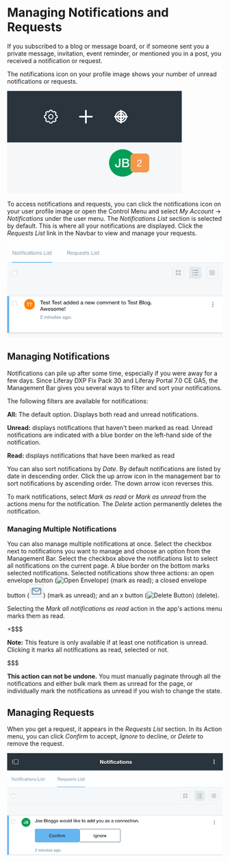 # Managing Notifications and Requests [](id=managing-notifications-and-requests)

If you subscribed to a blog or message board, or if someone sent you a
private message, invitation, event reminder, or mentioned you in a post, you
received a notification or request.

The notifications icon on your profile image shows your number of unread
notifications or requests.

![Figure 1: The number of notifications and requests are displayed above your profile image](../../../images/notifications-icon.png)

To access notifications and requests, you can click the notifications 
icon on your user profile image or open the Control Menu and select 
*My Account* &rarr; *Notifications* under the user menu. The 
*Notifications List* section is selected by default. This is where all your 
notifications are displayed. Click the *Requests List* link in the Navbar to 
view and manage your requests. 

![Figure 2: The *Notifications List* section displays all your notifications in a paginated list.](../../../images/notifications-list.png)

## Managing Notifications [](id=managing-notifications)

Notifications can pile up after some time, especially if you were away for a few
days. Since Liferay DXP Fix Pack 30 and Liferay Portal 7.0 CE GA5, the
Management Bar gives you several ways to filter and sort your notifications. 

The following filters are available for notifications:

**All:** The default option. Displays both read and unread notifications.

**Unread:** displays notifications that haven't been marked as read. Unread 
notifications are indicated with a blue border on the left-hand side of the 
notification.

**Read:** displays notifications that have been marked as read

You can also sort notifications by *Date*. By default notifications are 
listed by date in descending order. Click the up arrow icon in the management 
bar to sort notifications by ascending order. The down arrow icon reverses this. 

To mark notifications, select *Mark as read* or *Mark as unread* from the
actions menu for the notification. The *Delete* action permanently deletes the
notification.

### Managing Multiple Notifications [](id=managing-multiple-notifications)

You can also manage multiple notifications at once. Select the checkbox next to
notifications you want to manage and choose an option from the Management Bar.
Select the checkbox above the notifications list to select all notifications on
the current page. A blue border on the bottom marks selected notifications.
Selected notifications show three actions: an open envelope button (![Open
Envelope](../../../images/button-envelope-open.png)) (mark as read); a closed
envelope button (![Closed Envelope](../../../images/button-envelope-closed.png))
(mark as unread); and an x button (![Delete
Button](../../../images/button-delete.png)) (delete).

Selecting the *Mark all notifications as read* action in the app's actions menu
marks them as read.

+$$$

**Note:** This feature is only available if at least one notification is unread. 
Clicking it marks all notifications as read, selected or not. 

$$$

**This action can not be undone.** You must manually paginate through all 
the notifications and either bulk mark them as unread for the page, or 
individually mark the notifications as unread if you wish to change the state.

## Managing Requests [](id=managing-requests)

When you get a request, it appears in the *Requests List* section. 
In its Action menu, you can click *Confirm* to accept, *Ignore* to decline, or
*Delete* to remove the request. 

![Figure 3: You can confirm, ignore, or delete requests.](../../../images/notifications-requests-list.png)
